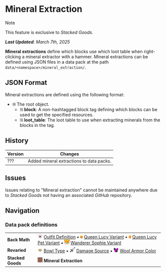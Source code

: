# Mineral Extraction
> [!NOTE]
> This feature is exclusive to *Stacked Goods*.
>
> ***Last Updated**: March 7th, 2025*

**Mineral extractions** define which blocks use which loot table when right-clicking a mineral extractor with a hammer. Mineral extractions can be defined using JSON files in a data pack at the path `data/<namespace>/mineral_extraction/`.

## JSON Format
Mineral extractions are defined using the following format:
- ![](/Variants/Docs/Tags/compound_tag.png) The root object.
  - ![](/Variants/Docs/Tags/string_tag.png) **block**: A non-hashtagged block tag defining which blocks can be used to get the specified resources.
  - ![](/Variants/Docs/Tags/string_tag.png) **loot_table**: The loot table to use when extracting minerals from the blocks in the tag.

## History
| Version | Changes                                  |
|---------|------------------------------------------|
| ???     | Added mineral extractions to data packs. |

## Issues
Issues relating to "Mineral extraction" cannot be maintained anywhere due to *Stacked Goods* not having an associated *GitHub* repository.

## Navigation
### Data pack definitions
| | |
|-|-|
| **Back Math** | ![](/Textures/navbox/outfit_definition.png) [Outfit Definition](/Back%20Math/Docs/Outfit%20Definition.md) ▪ ![](/Textures/navbox/queen_lucy_variant.png) [Queen Lucy Variant](/Back%20Math/Docs/Queen%20Lucy%20Variant.md) ▪ ![](/Textures/navbox/queen_lucy_pet_variant.png) [Queen Lucy Pet Variant](/Back%20Math/Docs/Queen%20Lucy%20Pet%20Variant.md) ▪ ![](/Textures/navbox/wanderer_sophie_variant.png) [Wanderer Sophie Variant](/Back%20Math/Docs/Wanderer%20Sophie%20Variant.md) |
| **Revaried** | ![](/Textures/navbox/bowl_type.png) [Bowl Type](/Variants/Docs/Bowl%20Type.md) ▪ ![](/Textures/navbox/damage_source.png) [Damage Source](/Variants/Docs/Damage%20Source.md) ▪ ![](/Textures/navbox/wool_armor_color.png) [Wool Armor Color](/Variants/Docs/Wool%20Armor%20Color.md) |
| **Stacked Goods** | ![](/Textures/navbox/mineral_extraction.png) **Mineral Extraction** |